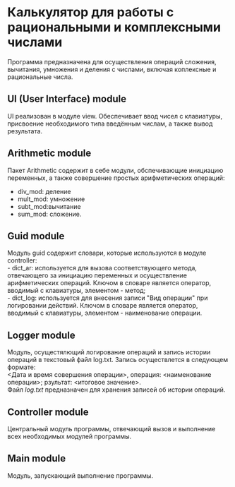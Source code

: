 # Калькулятор для работы с рациональными и комплексными числами

Программа предназначена для осуществления операций сложения, вычитания, умножения и деления с числами, включая коплексные и рациональные числа.

## UI (User Interface) module

UI реализован в модуле view. Обеспечивает ввод чисел с клавиатуры, присвоение необходимого типа введённым числам, а также вывод результата.


## Arithmetic module

Пакет Arithmetic содержит в себе модули, обспечивающие инициацию переменных, а также совершение простых арифметических операций:
- div_mod: деление
- mult_mod: умножение
- subt_mod:вычитание
- sum_mod: сложение.

## Guid module

Модуль guid содержит словари, которые используются в модуле controller:    
    - dict_ar: используется для вызова соответствующего метода, отвечающего за инициацию переменных и осуществление арифметических операций. Ключом в словаре является оператор, вводимый с клавиатуры, элементом - метод;     
    - dict_log: используется для внесения записи "Вид операции" при логировании действий. Ключом в словаре является оператор, вводимый с клавиатуры, элементом - наименование операции.


## Logger module

Модуль, осущестялющий логирование операций и запись истории операций в текстовый файл log.txt. Запись осуществлется в следующем формате:      
<Дата и время совершения операции>, операция: <наименование операции>; рзультат: <итоговое значение>.      
Файл *log.txt* предназначен для хранения записей об истории операций.


## Controller module

Центральный модуль программы, отвечающий вызов и выполнение всех необходимых модулей программы.

## Main module

Модуль, запускающий выполнение программы.